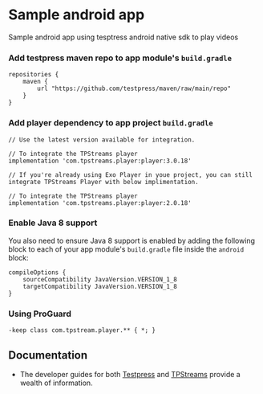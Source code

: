# Sample android app
Sample android app using tesptress android native sdk to play videos

### Add testpress maven repo to app module's `build.gradle`

```
repositories {
    maven {
        url "https://github.com/testpress/maven/raw/main/repo"
    }
}
```

### Add player dependency to app project `build.gradle`

```
// Use the latest version available for integration.

// To integrate the TPStreams player
implementation 'com.tpstreams.player:player:3.0.18'

// If you're already using Exo Player in youe project, you can still integrate TPStreams Player with below implimentation.

// To integrate the TPStreams player
implementation 'com.tpstreams.player:player:2.0.18'
```

### Enable Java 8 support

You also need to ensure Java 8 support is enabled by adding the following block to each of your app module's `build.gradle` file inside the `android` block:

```
compileOptions {
    sourceCompatibility JavaVersion.VERSION_1_8
    targetCompatibility JavaVersion.VERSION_1_8
}
```

### Using ProGuard

```
-keep class com.tpstream.player.** { *; }
```

## Documentation
* The developer guides for both [Testpress] and [TPStreams] provide a wealth of information.

[Testpress]: https://developer.testpress.in/docs/video-embedding/player-sdk/android-native-sdk/getting-started
[TpStreams]: https://developer.tpstreams.com/docs/mobile-sdk/android-native-sdk/getting-started